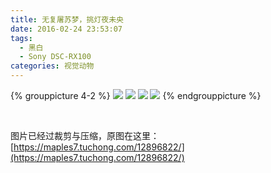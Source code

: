 ```yaml
---
title: 无复屠苏梦，挑灯夜未央
date: 2016-02-24 23:53:07
tags:
  - 黑白
  - Sony DSC-RX100
categories: 视觉动物
---
```

{% grouppicture 4-2 %}
![](http://oc3nlt0h2.bkt.clouddn.com/00869.gif)
![](http://oc3nlt0h2.bkt.clouddn.com/00865.gif)
![](http://oc3nlt0h2.bkt.clouddn.com/00866.gif)
![](http://oc3nlt0h2.bkt.clouddn.com/00886.gif)
{% endgrouppicture %}

<!-- more -->

<br />

图片已经过裁剪与压缩，原图在这里：[https://maples7.tuchong.com/12896822/](https://maples7.tuchong.com/12896822/)
